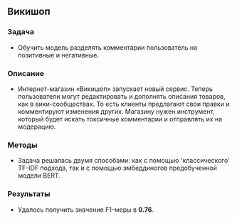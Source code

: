 ## Викишоп

### Задача
+ Обучить модель разделять комментарии пользователь на позитивные и негативные.
### Описание
+ Интернет-магазин «Викишоп» запускает новый сервис. Теперь пользователи могут редактировать и дополнять описания товаров, как в вики-сообществах. То есть клиенты предлагают свои правки и комментируют изменения других. Магазину нужен инструмент, который будет искать токсичные комментарии и отправлять их на модерацию.
### Методы
+ Задача решалась двумя способами: как c помощью 'классического' TF-IDF подхода, так и с помощью эмбеддиногов предобученной модели BERT. 
### Результаты
+ Удалось получить значение F1-меры в **0.76**.
